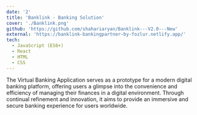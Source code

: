 ```yaml
---
date: '2'
title: 'Banklink - Banking Solution'
cover: './Banklink.png'
github: 'https://github.com/shahariaryan/Banklink---V2.0---New'
external: 'https://banklink-bankingpartner-by-fozlur.netlify.app/'
tech:
  - JavaScript (ES6+)
  - React
  - HTML
  - CSS
---
```


The Virtual Banking Application serves as a prototype for a modern digital banking platform, offering users a glimpse into the convenience and efficiency of managing their finances in a digital environment. Through continual refinement and innovation, it aims to provide an immersive and secure banking experience for users worldwide.
